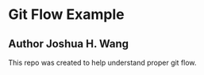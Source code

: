 # Git Flow Example
## Author Joshua H. Wang

This repo was created to help understand proper git flow.
